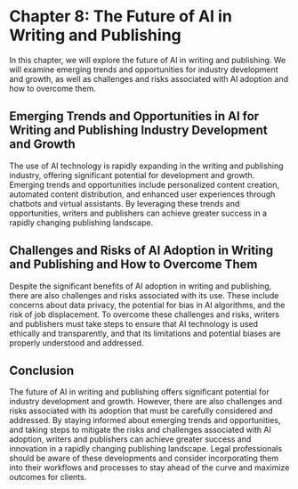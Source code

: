 Chapter 8: The Future of AI in Writing and Publishing
=====================================================

In this chapter, we will explore the future of AI in writing and publishing. We will examine emerging trends and opportunities for industry development and growth, as well as challenges and risks associated with AI adoption and how to overcome them.

Emerging Trends and Opportunities in AI for Writing and Publishing Industry Development and Growth
--------------------------------------------------------------------------------------------------

The use of AI technology is rapidly expanding in the writing and publishing industry, offering significant potential for development and growth. Emerging trends and opportunities include personalized content creation, automated content distribution, and enhanced user experiences through chatbots and virtual assistants. By leveraging these trends and opportunities, writers and publishers can achieve greater success in a rapidly changing publishing landscape.

Challenges and Risks of AI Adoption in Writing and Publishing and How to Overcome Them
--------------------------------------------------------------------------------------

Despite the significant benefits of AI adoption in writing and publishing, there are also challenges and risks associated with its use. These include concerns about data privacy, the potential for bias in AI algorithms, and the risk of job displacement. To overcome these challenges and risks, writers and publishers must take steps to ensure that AI technology is used ethically and transparently, and that its limitations and potential biases are properly understood and addressed.

Conclusion
----------

The future of AI in writing and publishing offers significant potential for industry development and growth. However, there are also challenges and risks associated with its adoption that must be carefully considered and addressed. By staying informed about emerging trends and opportunities, and taking steps to mitigate the risks and challenges associated with AI adoption, writers and publishers can achieve greater success and innovation in a rapidly changing publishing landscape. Legal professionals should be aware of these developments and consider incorporating them into their workflows and processes to stay ahead of the curve and maximize outcomes for clients.

